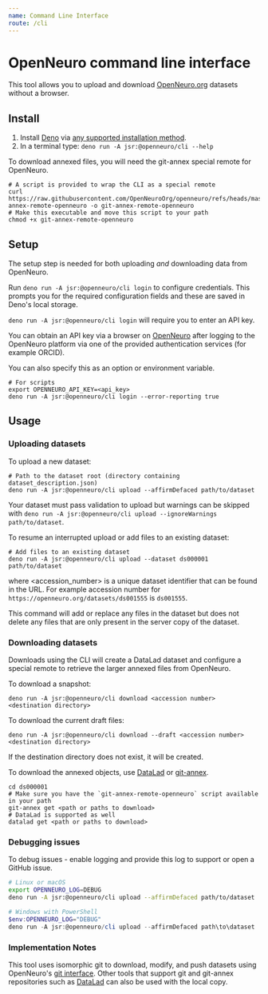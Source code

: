 ```yaml
---
name: Command Line Interface
route: /cli
---
```


# OpenNeuro command line interface

This tool allows you to upload and download [OpenNeuro.org](https://openneuro.org) datasets without a browser.

## Install

1. Install [Deno](https://deno.land/) via [any supported installation method](https://docs.deno.com/runtime/manual/getting_started/installation).
2. In a terminal type: `deno run -A jsr:@openneuro/cli --help`

To download annexed files, you will need the git-annex special remote for OpenNeuro.

```shell
# A script is provided to wrap the CLI as a special remote
curl https://raw.githubusercontent.com/OpenNeuroOrg/openneuro/refs/heads/master/bin/git-annex-remote-openneuro -o git-annex-remote-openneuro
# Make this executable and move this script to your path
chmod +x git-annex-remote-openneuro
```

## Setup

The setup step is needed for both uploading _and_ downloading data from OpenNeuro.

Run `deno run -A jsr:@openneuro/cli login` to configure credentials.
This prompts you for the required configuration fields and these are saved in Deno's local storage.

`deno run -A jsr:@openneuro/cli login` will require you to enter an API key.

You can obtain an API key via a browser on [OpenNeuro](https://openneuro.org/keygen) after logging to the OpenNeuro platform via one of the provided authentication services (for example ORCID).

You can also specify this as an option or environment variable.

```shell
# For scripts
export OPENNEURO_API_KEY=<api_key>
deno run -A jsr:@openneuro/cli login --error-reporting true
```

## Usage

### Uploading datasets

To upload a new dataset:

```shell
# Path to the dataset root (directory containing dataset_description.json)
deno run -A jsr:@openneuro/cli upload --affirmDefaced path/to/dataset
```

Your dataset must pass validation to upload but warnings can be skipped with `deno run -A jsr:@openneuro/cli upload --ignoreWarnings path/to/dataset`.

To resume an interrupted upload or add files to an existing dataset:

```shell
# Add files to an existing dataset
deno run -A jsr:@openneuro/cli upload --dataset ds000001 path/to/dataset
```

where <accession_number> is a unique dataset identifier that can be found in the URL. For example accession number for `https://openneuro.org/datasets/ds001555` is `ds001555`.

This command will add or replace any files in the dataset but does not delete any files that are only present in the server copy of the dataset.

### Downloading datasets

Downloads using the CLI will create a DataLad dataset and configure a special remote to retrieve the larger annexed files from OpenNeuro.

To download a snapshot:

```shell
deno run -A jsr:@openneuro/cli download <accession number> <destination directory>
```

To download the current draft files:

```shell
deno run -A jsr:@openneuro/cli download --draft <accession number> <destination directory>
```

If the destination directory does not exist, it will be created.

To download the annexed objects, use [DataLad](https://datalad.org/) or [git-annex](https://git-annex.branchable.com).

```shell
cd ds000001
# Make sure you have the `git-annex-remote-openneuro` script available in your path
git-annex get <path or paths to download>
# DataLad is supported as well
datalad get <path or paths to download>
```

### Debugging issues

To debug issues - enable logging and provide this log to support or open a GitHub issue.

```bash
# Linux or macOS
export OPENNEURO_LOG=DEBUG
deno run -A jsr:@openneuro/cli upload --affirmDefaced path/to/dataset
```

```powershell
# Windows with PowerShell
$env:OPENNEURO_LOG="DEBUG"
deno run -A jsr:@openneuro/cli upload --affirmDefaced path\to\dataset
```

### Implementation Notes

This tool uses isomorphic git to download, modify, and push datasets using OpenNeuro's [git interface](https://docs.openneuro.org/git.html). Other tools that support git and git-annex repositories such as [DataLad](https://www.datalad.org/) can also be used with the local copy.